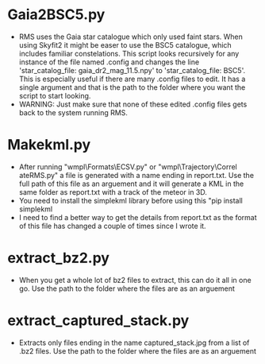 # Gaia2BSC5.py
- RMS uses the Gaia star catalogue which only used faint stars. When using Skyfit2 it might be easer to use the BSC5 catalogue, which includes familiar constelations. This script looks recursively for any instance of the file named .config and changes the line 'star_catalog_file: gaia_dr2_mag_11.5.npy' to 'star_catalog_file: BSC5'. This is especially useful if there are many .config files to edit.
It has a single argument and that is the path to the folder where you want the script to start looking.
- WARNING: Just make sure that none of these edited .config files gets back to the system running RMS.
# Makekml.py
- After running "wmpl\Formats\ECSV.py" or "wmpl\Trajectory\Correl ateRMS.py" a file is generated with a name ending in report.txt. Use the full path of this file as an arguement and it will generate a KML in the same folder as report.txt with a track of the meteor in 3D.
- You need to install the simplekml library before using this "pip install simplekml
- I need to find a better way to get the details from report.txt as the format of this file has changed a couple of times since I wrote it.
# extract_bz2.py
- When you get a whole lot of bz2 files to extract, this can do it all in one go. Use the path to the folder where the files are as an arguement
# extract_captured_stack.py
- Extracts only files ending in the name captured_stack.jpg from a list of .bz2 files. Use the path to the folder where the files are as an arguement
